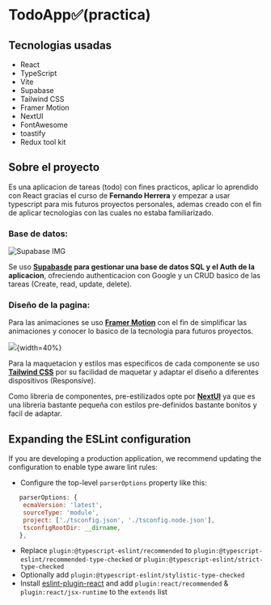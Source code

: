 # TodoApp✅(practica)

## Tecnologias usadas

- React
- TypeScript
- Vite
- Supabase
- Tailwind CSS
- Framer Motion
- NextUI
- FontAwesome
- toastify
- Redux tool kit

## Sobre el proyecto


Es una aplicacion de tareas (todo) con fines practicos, aplicar lo aprendido con React gracias el curso de **Fernando Herrera** y empezar a usar typescript para mis futuros proyectos personales, ademas creado con el fin de aplicar tecnologias con las cuales no estaba familiarizado.

### **Base de datos:**

![Supabase IMG](https://www.vectorlogo.zone/logos/supabase/supabase-ar21.png)

Se uso **[Supabasde](https://supabase.com) para gestionar una base de datos SQL y el Auth de la aplicacion**, ofreciendo authenticacion con Google y un CRUD basico de las tareas (Create, read, update, delete).

### **Diseño de la pagina:**

Para las animaciones se uso **[Framer Motion](https://www.framer.com/motion/)** con el fin de simplificar las animaciones y conocer lo basico de la tecnologia para futuros proyectos.

![](https://logowik.com/content/uploads/images/framer2146.jpg){width=40%}

Para la maquetacion y estilos mas especificos de cada componente se uso **[Tailwind CSS](https://tailwindcss.com/)** por su facilidad de maquetar y adaptar el diseño a diferentes dispositivos (Responsive).

Como libreria de componentes, pre-estilizados opte por **[NextUI](https://nextui.org/)** ya que es una libreria bastante pequeña con estilos pre-definidos bastante bonitos y facil de adaptar. 



## Expanding the ESLint configuration

If you are developing a production application, we recommend updating the configuration to enable type aware lint rules:

- Configure the top-level `parserOptions` property like this:

```js
   parserOptions: {
    ecmaVersion: 'latest',
    sourceType: 'module',
    project: ['./tsconfig.json', './tsconfig.node.json'],
    tsconfigRootDir: __dirname,
   },
```

- Replace `plugin:@typescript-eslint/recommended` to `plugin:@typescript-eslint/recommended-type-checked` or `plugin:@typescript-eslint/strict-type-checked`
- Optionally add `plugin:@typescript-eslint/stylistic-type-checked`
- Install [eslint-plugin-react](https://github.com/jsx-eslint/eslint-plugin-react) and add `plugin:react/recommended` & `plugin:react/jsx-runtime` to the `extends` list

